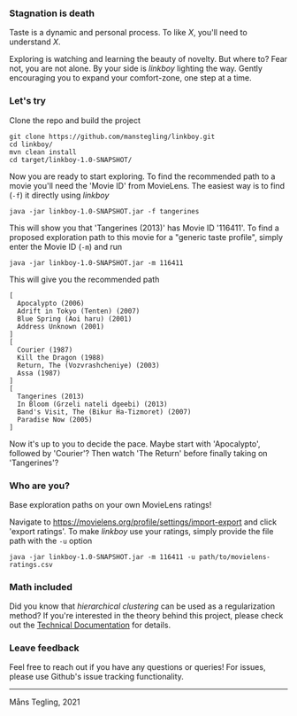### Stagnation is death

Taste is a dynamic and personal process. To like _X_, you'll need to understand _X_.

Exploring is watching and learning the beauty of novelty. But where to?
Fear not, you are not alone. By your side is _linkboy_ lighting the way.
Gently encouraging you to expand your comfort-zone, one step at a time.


### Let's try

Clone the repo and build the project

```
git clone https://github.com/manstegling/linkboy.git
cd linkboy/
mvn clean install
cd target/linkboy-1.0-SNAPSHOT/
```
Now you are ready to start exploring. To find the recommended path to a movie you'll
need the 'Movie ID' from MovieLens. The easiest way is to find (`-f`) it directly
using _linkboy_
```
java -jar linkboy-1.0-SNAPSHOT.jar -f tangerines
```
This will show you that 'Tangerines (2013)' has Movie ID '116411'. To find a proposed
exploration path to this movie for a "generic taste profile", simply enter the Movie ID
(`-m`) and run
```
java -jar linkboy-1.0-SNAPSHOT.jar -m 116411
```
This will give you the recommended path
```
[
  Apocalypto (2006)
  Adrift in Tokyo (Tenten) (2007)
  Blue Spring (Aoi haru) (2001)
  Address Unknown (2001)
]
[
  Courier (1987)
  Kill the Dragon (1988)
  Return, The (Vozvrashcheniye) (2003)
  Assa (1987)
]
[
  Tangerines (2013)
  In Bloom (Grzeli nateli dgeebi) (2013)
  Band's Visit, The (Bikur Ha-Tizmoret) (2007)
  Paradise Now (2005)
]
```
Now it's up to you to decide the pace. Maybe start with 'Apocalypto', followed by
'Courier'? Then watch 'The Return' before finally taking on 'Tangerines'?  

### Who are you?

Base exploration paths on your own MovieLens ratings!

Navigate to https://movielens.org/profile/settings/import-export and click 'export ratings'.
To make _linkboy_ use your ratings, simply provide the file path with the `-u` option
```
java -jar linkboy-1.0-SNAPSHOT.jar -m 116411 -u path/to/movielens-ratings.csv
```

### Math included

Did you know that _hierarchical clustering_ can be used as a regularization method? 
If you're interested in the theory behind this project, please check out the 
[Technical Documentation](doc/DOCUMENTATION.md) for details.


### Leave feedback

Feel free to reach out if you have any questions or queries! For issues, please use
Github's issue tracking functionality.

 ----

Måns Tegling, 2021
